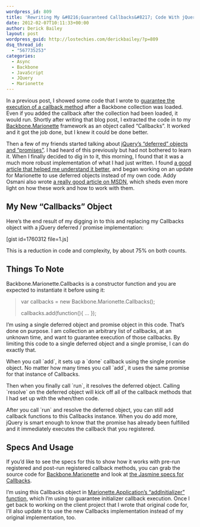 ```yaml
---
wordpress_id: 809
title: 'Rewriting My &#8216;Guaranteed Callbacks&#8217; Code With jQuery Deferred'
date: 2012-02-07T10:11:33+00:00
author: Derick Bailey
layout: post
wordpress_guid: http://lostechies.com/derickbailey/?p=809
dsq_thread_id:
  - "567735253"
categories:
  - Async
  - Backbone
  - JavaScript
  - JQuery
  - Marionette
---
```

In a previous post, I showed some code that I wrote to [guarantee the execution of a callback method](http://lostechies.com/derickbailey/2012/02/03/get-a-model-from-a-backbone-collection-without-knowing-if-the-collection-is-loaded/) after a Backbone collection was loaded. Even if you added the callback after the collection had been loaded, it would run. Shortly after writing that blog post, I extracted the code in to my [Backbone.Marionette](https://github.com/derickbailey/backbone.marionette) framework as an object called &#8220;Callbacks&#8221;. It worked and it got the job done, but I knew it could be done better.

Then a few of my friends started talking about [jQuery&#8217;s &#8220;deferred&#8221; objects and &#8220;promises&#8221;](http://api.jquery.com/category/deferred-object/). I had heard of this previously but had not bothered to learn it. When I finally decided to dig in to it, this morning, I found that it was a much more robust implementation of what I had just written. I found [a good article that helped me understand it better](http://www.erichynds.com/jquery/using-deferreds-in-jquery/), and began working on an update for Marionette to use deferred objects instead of my own code. Addy Osmani also wrote [a really good article on MSDN](http://msdn.microsoft.com/en-us/scriptjunkie/gg723713), which sheds even more light on how these work and how to work with them.

## My New &#8220;Callbacks&#8221; Object

Here&#8217;s the end result of my digging in to this and replacing my Callbacks object with a jQuery deferred / promise implementation:

[gist id=1760312 file=1.js]

This is a reduction in code and complexity, by about 75% on both counts.

## Things To Note

Backbone.Marionette.Callbacks is a constructor function and you are expected to instantiate it before using it:

> var callbacks = new Backbone.Marionette.Callbacks();
> 
> callbacks.add(function(){ … });

I&#8217;m using a single deferred object and promise object in this code. That&#8217;s done on purpose. I am collection an arbitrary list of callbacks, at an unknown time, and want to guarantee execution of those callbacks. By limiting this code to a single deferred object and a single promise, I can do exactly that.

When you call \`add\`, it sets up a \`done\` callback using the single promise object. No matter how many times you call \`add\`, it uses the same promise for that instance of Callbacks.

Then when you finally call \`run\`, it resolves the deferred object. Calling \`resolve\` on the deferred object will kick off all of the callback methods that I had set up with the when/then code.

After you call \`run\` and resolve the deferred object, you can still add callback functions to this Callbacks instance. When you do add more, jQuery is smart enough to know that the promise has already been fulfilled and it immediately executes the callback that you registered.

## Specs And Usage

If you&#8217;d like to see the specs for this to show how it works with pre-run registered and post-run registered callback methods, you can grab the source code for [Backbone.Marionette](https://github.com/derickbailey/backbone.marionette) and look at [the Jasmine specs for Callbacks](https://github.com/derickbailey/backbone.marionette/blob/master/spec/javascripts/callbacks.spec.js).

I&#8217;m using this Callbacks object in [Marionette.Application&#8217;s &#8220;addInitializer&#8221; function](https://github.com/derickbailey/backbone.marionette/blob/master/backbone.marionette.js#L414-423), which I&#8217;m using to guarantee initializer callback execution. Once I get back to working on the client project that I wrote that original code for, I&#8217;ll also update it to use the new Callbacks implementation instead of my original implementation, too.